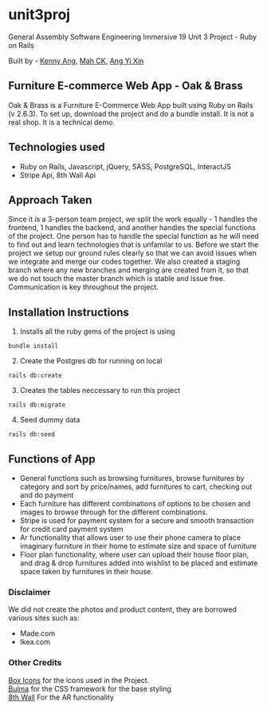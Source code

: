  # unit3proj
General Assembly Software Engineering Immersive 19
Unit 3 Project - Ruby on Rails

Built by - [Kenny Ang](https://github.com/kach92), [Mah CK](https://github.com/marcykay), [Ang Yi Xin](https://github.com/artylope)

## Furniture E-commerce Web App - Oak & Brass
Oak & Brass is a Furniture E-Commerce Web App built using Ruby on Rails (v 2.6.3). To set up, download the project and do a bundle install. It is not a real shop. It is a technical demo.

## Technologies used
- Ruby on Rails, Javascript, jQuery, SASS, PostgreSQL, InteractJS
- Stripe Api, 8th Wall Api

## Approach Taken
Since it is a 3-person team project, we split the work equally - 1 handles the frontend, 1 handles the backend, and another handles the special functions of the project. One person has to handle the special function as he will need to find out and learn technologies that is unfamilar to us. Before we start the project we setup our ground rules clearly so that we can avoid issues when we integrate and merge our codes together. We also created a staging branch where any new branches and merging are created from it, so that we do not touch the master branch which is stable and issue free. Communication is key throughout the project.

## Installation Instructions
1. Installs all the ruby gems of the project is using
```
bundle install
````
2. Create the Postgres db for running on local
```
rails db:create
````
3. Creates the tables neccessary to run this project
```
rails db:migrate
````
4. Seed dummy data
```
rails db:seed
````

## Functions of App
- General functions such as browsing furnitures, browse furnitures by category and sort by price/names, add furnitures to cart, checking out and do payment
- Each furniture has different combinations of options to be chosen and images to browse through for the different combinations.
- Stripe is used for payment system for a secure and smooth transaction for credit card payment system
- Ar functionality that allows user to use their phone camera to place imaginary furniture in their home to estimate size and space of furniture
- Floor plan functionality, where user can upload their house floor plan, and drag & drop furnitures added into wishlist to be placed and estimate space taken by furnitures in their house.


### Disclaimer
We did not create the photos and product content, they are borrowed various sites such as:
- Made.com
- Ikea.com


### Other Credits
[Box Icons](https://boxicons.com/usage/) for the icons used in the Project. </br>
[Bulma](https://bulma.io) for the CSS framework for the base styling </br>
[8th Wall](https://www.8thwall.com/) For the AR functionality </br>
